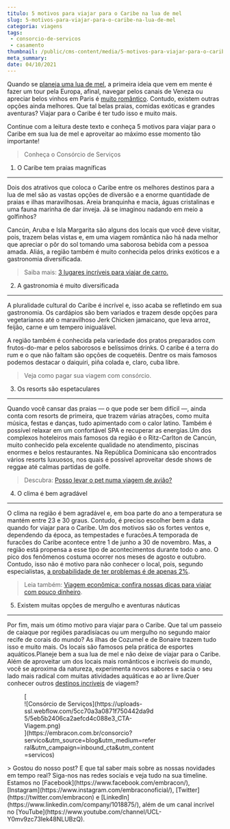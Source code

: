 ```yaml
---
titulo: 5 motivos para viajar para o Caribe na lua de mel
slug: 5-motivos-para-viajar-para-o-caribe-na-lua-de-mel
categoria: viagens
tags:
 - consorcio-de-servicos
 - casamento
thumbnail: /public/cms-content/media/5-motivos-para-viajar-para-o-caribe-na-lua-de-mel.jpg
meta_summary: 
date: 04/10/2021
---
```

Quando se [planeja uma lua de mel](https://www.embracon.com.br/blog/lua-de-mel-sem-cliches-4-destinos-alternativos-para-o-casal), a primeira ideia que vem em mente é fazer um tour pela Europa, afinal, navegar pelos canais de Veneza ou apreciar belos vinhos em Paris é [muito romântico](https://www.embracon.com.br/blog/como-preparar-o-roteiro-de-viagem-romantica). Contudo, existem outras opções ainda melhores. Que tal belas praias, comidas exóticas e grandes aventuras? Viajar para o Caribe é ter tudo isso e muito mais.

Continue com a leitura deste texto e conheça 5 motivos para viajar para o Caribe em sua lua de mel e aproveitar ao máximo esse momento tão importante!

> Conheça o Consórcio de Serviços

1. O Caribe tem praias magníficas
---------------------------------

Dois dos atrativos que coloca o Caribe entre os melhores destinos para a lua de mel são as vastas opções de diversão e a enorme quantidade de praias e ilhas maravilhosas. Areia branquinha e macia, águas cristalinas e uma fauna marinha de dar inveja. Já se imaginou nadando em meio a golfinhos?

Cancún, Aruba e Isla Margarita são alguns dos locais que você deve visitar, pois, trazem belas vistas e, em uma viagem romântica não há nada melhor que apreciar o pôr do sol tomando uma saborosa bebida com a pessoa amada. Aliás, a região também é muito conhecida pelos drinks exóticos e a gastronomia diversificada.

> Saiba mais: [3 lugares incríveis para viajar de carro.](https://www.embracon.com.br/blog/3-lugares-incriveis-para-viajar-de-carro)

2. A gastronomia é muito diversificada
--------------------------------------

A pluralidade cultural do Caribe é incrível e, isso acaba se refletindo em sua gastronomia. Os cardápios são bem variados e trazem desde opções para vegetarianos até o maravilhoso Jerk Chicken jamaicano, que leva arroz, feijão, carne e um tempero inigualável.

A região também é conhecida pela variedade dos pratos preparados com frutos-do-mar e pelos saborosos e belíssimos drinks. O caribe é a terra do rum e o que não faltam são opções de coquetéis. Dentre os mais famosos podemos destacar o daiquiri, piña colada e, claro, cuba libre.

> Veja como pagar sua viagem com consórcio.

3. Os resorts são espetaculares
-------------------------------

Quando você cansar das praias — o que pode ser bem difícil —, ainda conta com resorts de primeira, que trazem várias atrações, como muita música, festas e danças, tudo apimentado com o calor latino. Também é possível relaxar em um confortável SPA e recuperar as energias.Um dos complexos hoteleiros mais famosos da região é o Ritz-Carlton de Cancún, muito conhecido pela excelente qualidade no atendimento, piscinas enormes e belos restaurantes. Na República Dominicana são encontrados vários resorts luxuosos, nos quais é possível aproveitar desde shows de reggae até calmas partidas de golfe.

> Descubra: [Posso levar o pet numa viagem de avião?](https://www.embracon.com.br/blog/posso-levar-o-pet-numa-viagem-de-aviao)

4. O clima é bem agradável
--------------------------

O clima na região é bem agradável e, em boa parte do ano a temperatura se mantém entre 23 e 30 graus. Contudo, é preciso escolher bem a data quando for viajar para o Caribe. Um dos motivos são os fortes ventos e, dependendo da época, as tempestades e furacões.A temporada de furacões do Caribe acontece entre 1 de junho a 30 de novembro. Mas, a região está propensa a esse tipo de acontecimentos durante todo o ano. O pico dos fenômenos costuma ocorrer nos meses de agosto e outubro. Contudo, isso não é motivo para não conhecer o local, pois, segundo especialistas, [a probabilidade de ter problemas é de apenas 2%](http://www.melhoresdestinos.com.br/temporada-furacoes-caribe.html).

> Leia também: [Viagem econômica: confira nossas dicas para viajar com pouco dinheiro](https://www.embracon.com.br/blog/viagem-economica-confira-nossas-dicas-para-viajar-com-pouco-dinheiro).

5. Existem muitas opções de mergulho e aventuras náuticas
---------------------------------------------------------

Por fim, mais um ótimo motivo para viajar para o Caribe. Que tal um passeio de caiaque por regiões paradisíacas ou um mergulho no segundo maior recife de corais do mundo? As ilhas de Cozumel e de Bonaire trazem tudo isso e muito mais. Os locais são famosos pela prática de esportes aquáticos.Planeje bem a sua lua de mel e não deixe de viajar para o Caribe. Além de aproveitar um dos locais mais românticos e incríveis do mundo, você se aproxima da natureza, experimenta novos sabores e sacia o seu lado mais radical com muitas atividades aquáticas e ao ar livre.Quer conhecer outros [destinos incríveis](https://www.embracon.com.br/blog/top-5-destinos-de-ferias-escolha-sua-proxima-viagem-pelo-brasil) de viagem?

<figure class="w-richtext-figure-type-image w-richtext-align-center" style="max-width:310px">[<div>![Consórcio de Serviços](https://uploads-ssl.webflow.com/5cc70a3a0871f750442da9d5/5eb5b2406ca2aefcd4c088e3_CTA-Viagem.png)</div>](https://embracon.com.br/consorcio?servico&utm_source=blog&utm_medium=referral&utm_campaign=inbound_cta&utm_content=servicos)</figure>> Gostou do nosso post? E que tal saber mais sobre as nossas novidades em tempo real? Siga-nos nas redes sociais e veja tudo na sua timeline. Estamos no [Facebook](https://www.facebook.com/embracon/), [Instagram](https://www.instagram.com/embraconoficial/), [Twitter](https://twitter.com/embracon) e [LinkedIn](https://www.linkedin.com/company/1018875/), além de um canal incrível no [YouTube](https://www.youtube.com/channel/UCL-Y0mv9zc73Iek48NLUBzQ).
